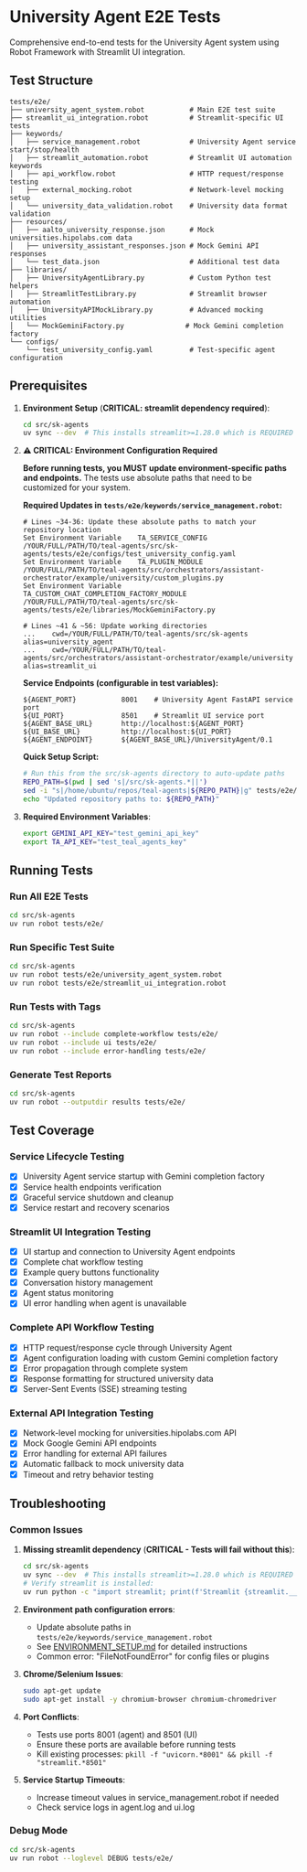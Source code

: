 # University Agent E2E Tests

Comprehensive end-to-end tests for the University Agent system using Robot Framework with Streamlit UI integration.

## Test Structure

```
tests/e2e/
├── university_agent_system.robot           # Main E2E test suite
├── streamlit_ui_integration.robot          # Streamlit-specific UI tests
├── keywords/
│   ├── service_management.robot            # University Agent service start/stop/health
│   ├── streamlit_automation.robot          # Streamlit UI automation keywords
│   ├── api_workflow.robot                  # HTTP request/response testing
│   ├── external_mocking.robot              # Network-level mocking setup
│   └── university_data_validation.robot    # University data format validation
├── resources/
│   ├── aalto_university_response.json      # Mock universities.hipolabs.com data
│   ├── university_assistant_responses.json # Mock Gemini API responses
│   └── test_data.json                      # Additional test data
├── libraries/
│   ├── UniversityAgentLibrary.py           # Custom Python test helpers
│   ├── StreamlitTestLibrary.py             # Streamlit browser automation
│   ├── UniversityAPIMockLibrary.py         # Advanced mocking utilities
│   └── MockGeminiFactory.py               # Mock Gemini completion factory
└── configs/
    └── test_university_config.yaml         # Test-specific agent configuration
```

## Prerequisites

1. **Environment Setup** (**CRITICAL: streamlit dependency required**):
   ```bash
   cd src/sk-agents
   uv sync --dev  # This installs streamlit>=1.28.0 which is REQUIRED for UI tests
   ```

2. **⚠️ CRITICAL: Environment Configuration Required**
   
   **Before running tests, you MUST update environment-specific paths and endpoints.** The tests use absolute paths that need to be customized for your system.
   
   **Required Updates in `tests/e2e/keywords/service_management.robot`:**
   ```robot
   # Lines ~34-36: Update these absolute paths to match your repository location
   Set Environment Variable    TA_SERVICE_CONFIG                           /YOUR/FULL/PATH/TO/teal-agents/src/sk-agents/tests/e2e/configs/test_university_config.yaml
   Set Environment Variable    TA_PLUGIN_MODULE                            /YOUR/FULL/PATH/TO/teal-agents/src/orchestrators/assistant-orchestrator/example/university/custom_plugins.py
   Set Environment Variable    TA_CUSTOM_CHAT_COMPLETION_FACTORY_MODULE    /YOUR/FULL/PATH/TO/teal-agents/src/sk-agents/tests/e2e/libraries/MockGeminiFactory.py
   
   # Lines ~41 & ~56: Update working directories
   ...    cwd=/YOUR/FULL/PATH/TO/teal-agents/src/sk-agents    alias=university_agent
   ...    cwd=/YOUR/FULL/PATH/TO/teal-agents/src/orchestrators/assistant-orchestrator/example/university    alias=streamlit_ui
   ```
   
   **Service Endpoints (configurable in test variables):**
   ```robot
   ${AGENT_PORT}           8001    # University Agent FastAPI service port
   ${UI_PORT}              8501    # Streamlit UI service port
   ${AGENT_BASE_URL}       http://localhost:${AGENT_PORT}
   ${UI_BASE_URL}          http://localhost:${UI_PORT}
   ${AGENT_ENDPOINT}       ${AGENT_BASE_URL}/UniversityAgent/0.1
   ```
   
   **Quick Setup Script:**
   ```bash
   # Run this from the src/sk-agents directory to auto-update paths
   REPO_PATH=$(pwd | sed 's|/src/sk-agents.*||')
   sed -i "s|/home/ubuntu/repos/teal-agents|${REPO_PATH}|g" tests/e2e/keywords/service_management.robot
   echo "Updated repository paths to: ${REPO_PATH}"
   ```

3. **Required Environment Variables**:
   ```bash
   export GEMINI_API_KEY="test_gemini_api_key"
   export TA_API_KEY="test_teal_agents_key"
   ```

## Running Tests

### Run All E2E Tests
```bash
cd src/sk-agents
uv run robot tests/e2e/
```

### Run Specific Test Suite
```bash
cd src/sk-agents
uv run robot tests/e2e/university_agent_system.robot
uv run robot tests/e2e/streamlit_ui_integration.robot
```

### Run Tests with Tags
```bash
cd src/sk-agents
uv run robot --include complete-workflow tests/e2e/
uv run robot --include ui tests/e2e/
uv run robot --include error-handling tests/e2e/
```

### Generate Test Reports
```bash
cd src/sk-agents
uv run robot --outputdir results tests/e2e/
```

## Test Coverage

### Service Lifecycle Testing
- [x] University Agent service startup with Gemini completion factory
- [x] Service health endpoints verification
- [x] Graceful service shutdown and cleanup
- [x] Service restart and recovery scenarios

### Streamlit UI Integration Testing
- [x] UI startup and connection to University Agent endpoints
- [x] Complete chat workflow testing
- [x] Example query buttons functionality
- [x] Conversation history management
- [x] Agent status monitoring
- [x] UI error handling when agent is unavailable

### Complete API Workflow Testing
- [x] HTTP request/response cycle through University Agent
- [x] Agent configuration loading with custom Gemini completion factory
- [x] Error propagation through complete system
- [x] Response formatting for structured university data
- [x] Server-Sent Events (SSE) streaming testing

### External API Integration Testing
- [x] Network-level mocking for universities.hipolabs.com API
- [x] Mock Google Gemini API endpoints
- [x] Error handling for external API failures
- [x] Automatic fallback to mock university data
- [x] Timeout and retry behavior testing

## Troubleshooting

### Common Issues

1. **Missing streamlit dependency** (**CRITICAL - Tests will fail without this**):
   ```bash
   cd src/sk-agents
   uv sync --dev  # This installs streamlit>=1.28.0 which is REQUIRED
   # Verify streamlit is installed:
   uv run python -c "import streamlit; print(f'Streamlit {streamlit.__version__} installed')"
   ```

2. **Environment path configuration errors**:
   - Update absolute paths in `tests/e2e/keywords/service_management.robot`
   - See [ENVIRONMENT_SETUP.md](ENVIRONMENT_SETUP.md) for detailed instructions
   - Common error: "FileNotFoundError" for config files or plugins

3. **Chrome/Selenium Issues**:
   ```bash
   sudo apt-get update
   sudo apt-get install -y chromium-browser chromium-chromedriver
   ```

4. **Port Conflicts**:
   - Tests use ports 8001 (agent) and 8501 (UI)
   - Ensure these ports are available before running tests
   - Kill existing processes: `pkill -f "uvicorn.*8001" && pkill -f "streamlit.*8501"`

5. **Service Startup Timeouts**:
   - Increase timeout values in service_management.robot if needed
   - Check service logs in agent.log and ui.log

### Debug Mode
```bash
cd src/sk-agents
uv run robot --loglevel DEBUG tests/e2e/
```
